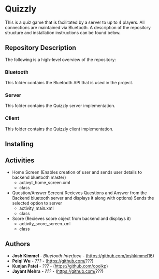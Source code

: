 # Quizzly

This is a quiz game that is facilitated by a server to up to 4 players. All connections are maintained via Bluetooth. A description of the repository structure and installation instructions can be found below.

## Repository Description

The following is a high-level overview of the repository:

### Bluetooth

This folder contains the Bluetooth API that is used in the project. 

### Server

This folder contains the Quizzly server implementation. 

### Client

This folder contains the Quizzly client implementation.
## Installing

## Activities
  - Home Screen (Enables creation of user and sends user details to backend bluetooth master)
    - activyt_home_screen.xml
    - class
  - Question/Answer Screen( Recieves Questions and Answer from the Backend bluetooth server and displays it along with  options)  Sends the selected option to server
    - activity_main.xml
    - class
  - Score (Recieves score object from backend and displays it)
    - activity_score_screen.xml
    - class
## Authors

* **Josh Kimmel** - *Bluetooth Interface* - (https://github.com/joshkimmel16)
* **Peiqi Wu** - *???* - (https://github.com/???)
* **Kunjan Patel** - *???* - (https://github.com/coolkp)
* **Jayant Mehra** - *???* - (https://github.com/???)
